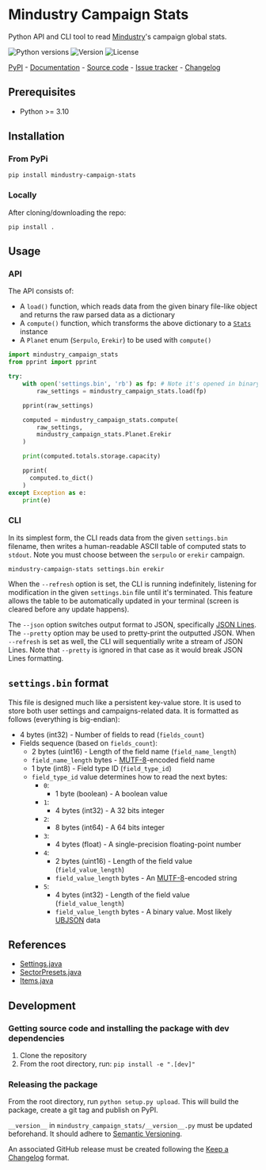 # Mindustry Campaign Stats

Python API and CLI tool to read [Mindustry](https://mindustrygame.github.io/)'s campaign global stats.

![Python versions](https://img.shields.io/pypi/pyversions/mindustry-campaign-stats.svg) ![Version](https://img.shields.io/pypi/v/mindustry-campaign-stats.svg) ![License](https://img.shields.io/pypi/l/mindustry-campaign-stats.svg)

[PyPI](https://pypi.org/project/mindustry-campaign-stats/) - [Documentation](https://github.com/EpocDotFr/mindustry-campaign-stats?tab=readme-ov-file#usage) - [Source code](https://github.com/EpocDotFr/mindustry-campaign-stats) - [Issue tracker](https://github.com/EpocDotFr/mindustry-campaign-stats/issues) - [Changelog](https://github.com/EpocDotFr/mindustry-campaign-stats/releases)

## Prerequisites

  - Python >= 3.10

## Installation

### From PyPi

```shell
pip install mindustry-campaign-stats
```

### Locally

After cloning/downloading the repo:

```shell
pip install .
```

## Usage

### API

The API consists of:

  - A `load()` function, which reads data from the given binary file-like object and returns the raw parsed data as
    a dictionary
  - A `compute()` function, which transforms the above dictionary to a
    [`Stats`](https://github.com/EpocDotFr/mindustry-campaign-stats/blob/master/mindustry_campaign_stats/stats.py) instance
  - A `Planet` enum (`Serpulo`, `Erekir`) to be used with `compute()`

```python
import mindustry_campaign_stats
from pprint import pprint

try:
    with open('settings.bin', 'rb') as fp: # Note it's opened in binary mode
        raw_settings = mindustry_campaign_stats.load(fp)

    pprint(raw_settings)

    computed = mindustry_campaign_stats.compute(
        raw_settings,
        mindustry_campaign_stats.Planet.Erekir
    )

    print(computed.totals.storage.capacity)

    pprint(
      computed.to_dict()
    )
except Exception as e:
    print(e)
```

### CLI

In its simplest form, the CLI reads data from the given `settings.bin` filename, then writes a human-readable ASCII table
of computed stats to `stdout`. Note you must choose between the `serpulo` or `erekir` campaign.

```shell
mindustry-campaign-stats settings.bin erekir
```

When the `--refresh` option is set, the CLI is running indefinitely, listening for modification in the given `settings.bin`
file until it's terminated. This feature allows the table to be automatically updated in your terminal (screen is cleared
before any update happens).

The `--json` option switches output format to JSON, specifically [JSON Lines](https://jsonlines.org/). The `--pretty`
option may be used to pretty-print the outputted JSON. When `--refresh` is set as well, the CLI will sequentially write
a stream of JSON Lines. Note that `--pretty` is ignored in that case as it would break JSON Lines formatting.

## `settings.bin` format

This file is designed much like a persistent key-value store. It is used to store both user settings and campaigns-related
data. It is formatted as follows (everything is big-endian):

- 4 bytes (int32) - Number of fields to read (`fields_count`)
- Fields sequence (based on `fields_count`):
  - 2 bytes (uint16) - Length of the field name (`field_name_length`)
  - `field_name_length` bytes - [MUTF-8](https://en.wikipedia.org/wiki/UTF-8#Modified_UTF-8)-encoded field name
  - 1 byte (int8) - Field type ID (`field_type_id`)
  - `field_type_id` value determines how to read the next bytes:
    - `0`:
      - 1 byte (boolean) - A boolean value
    - `1`:
      - 4 bytes (int32) - A 32 bits integer
    - `2`:
      - 8 bytes (int64) - A 64 bits integer
    - `3`:
      - 4 bytes (float) - A single-precision floating-point number
    - `4`:
      - 2 bytes (uint16) - Length of the field value (`field_value_length`)
      - `field_value_length` bytes - An [MUTF-8](https://en.wikipedia.org/wiki/UTF-8#Modified_UTF-8)-encoded string
    - `5`:
      - 4 bytes (int32) - Length of the field value (`field_value_length`)
      - `field_value_length` bytes - A binary value. Most likely [UBJSON](https://en.wikipedia.org/wiki/UBJSON) data

## References

  - [Settings.java](https://github.com/Anuken/Arc/blob/v149/arc-core/src/arc/Settings.java)
  - [SectorPresets.java](https://github.com/Anuken/Mindustry/blob/v149/core/src/mindustry/content/SectorPresets.java)
  - [Items.java](https://github.com/Anuken/Mindustry/blob/v149/core/src/mindustry/content/Items.java)

## Development

### Getting source code and installing the package with dev dependencies

  1. Clone the repository
  2. From the root directory, run: `pip install -e ".[dev]"`

### Releasing the package

From the root directory, run `python setup.py upload`. This will build the package, create a git tag and publish on PyPI.

`__version__` in `mindustry_campaign_stats/__version__.py` must be updated beforehand. It should adhere to [Semantic Versioning](https://semver.org/spec/v2.0.0.html).

An associated GitHub release must be created following the [Keep a Changelog](https://keepachangelog.com/en/1.0.0/) format.
